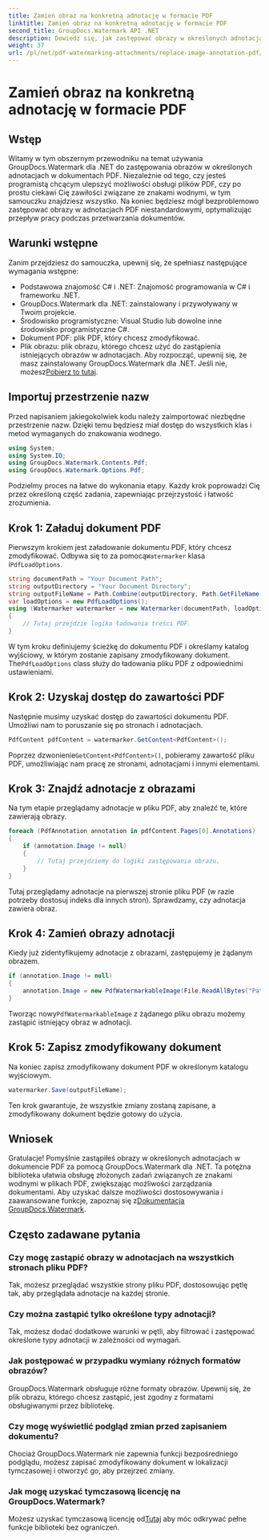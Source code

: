 ```yaml
---
title: Zamień obraz na konkretną adnotację w formacie PDF
linktitle: Zamień obraz na konkretną adnotację w formacie PDF
second_title: GroupDocs.Watermark API .NET
description: Dowiedz się, jak zastępować obrazy w określonych adnotacjach PDF przy użyciu programu GroupDocs.Watermark dla platformy .NET. Ten szczegółowy przewodnik obejmuje wszystko, od ładowania dokumentów po zapisywanie zmian.
weight: 37
url: /pl/net/pdf-watermarking-attachments/replace-image-annotation-pdf/
---
```


# Zamień obraz na konkretną adnotację w formacie PDF

## Wstęp
Witamy w tym obszernym przewodniku na temat używania GroupDocs.Watermark dla .NET do zastępowania obrazów w określonych adnotacjach w dokumentach PDF. Niezależnie od tego, czy jesteś programistą chcącym ulepszyć możliwości obsługi plików PDF, czy po prostu ciekawi Cię zawiłości związane ze znakami wodnymi, w tym samouczku znajdziesz wszystko. Na koniec będziesz mógł bezproblemowo zastępować obrazy w adnotacjach PDF niestandardowymi, optymalizując przepływ pracy podczas przetwarzania dokumentów.
## Warunki wstępne
Zanim przejdziesz do samouczka, upewnij się, że spełniasz następujące wymagania wstępne:
- Podstawowa znajomość C# i .NET: Znajomość programowania w C# i frameworku .NET.
- GroupDocs.Watermark dla .NET: zainstalowany i przywoływany w Twoim projekcie.
- Środowisko programistyczne: Visual Studio lub dowolne inne środowisko programistyczne C#.
- Dokument PDF: plik PDF, który chcesz zmodyfikować.
- Plik obrazu: plik obrazu, którego chcesz użyć do zastąpienia istniejących obrazów w adnotacjach.
 Aby rozpocząć, upewnij się, że masz zainstalowany GroupDocs.Watermark dla .NET. Jeśli nie, możesz[Pobierz to tutaj](https://releases.groupdocs.com/Watermark/net/).
## Importuj przestrzenie nazw
Przed napisaniem jakiegokolwiek kodu należy zaimportować niezbędne przestrzenie nazw. Dzięki temu będziesz miał dostęp do wszystkich klas i metod wymaganych do znakowania wodnego.
```csharp
using System;
using System.IO;
using GroupDocs.Watermark.Contents.Pdf;
using GroupDocs.Watermark.Options.Pdf;
```
Podzielmy proces na łatwe do wykonania etapy. Każdy krok poprowadzi Cię przez określoną część zadania, zapewniając przejrzystość i łatwość zrozumienia.
## Krok 1: Załaduj dokument PDF
 Pierwszym krokiem jest załadowanie dokumentu PDF, który chcesz zmodyfikować. Odbywa się to za pomocą`Watermarker` klasa i`PdfLoadOptions`.

```csharp
string documentPath = "Your Document Path";
string outputDirectory = "Your Document Directory";
string outputFileName = Path.Combine(outputDirectory, Path.GetFileName(documentPath));
var loadOptions = new PdfLoadOptions();
using (Watermarker watermarker = new Watermarker(documentPath, loadOptions))
{
    // Tutaj przejdzie logika ładowania treści PDF.
}
```
 W tym kroku definiujemy ścieżkę do dokumentu PDF i określamy katalog wyjściowy, w którym zostanie zapisany zmodyfikowany dokument. The`PdfLoadOptions` class służy do ładowania pliku PDF z odpowiednimi ustawieniami.
## Krok 2: Uzyskaj dostęp do zawartości PDF
Następnie musimy uzyskać dostęp do zawartości dokumentu PDF. Umożliwi nam to poruszanie się po stronach i adnotacjach.

```csharp
PdfContent pdfContent = watermarker.GetContent<PdfContent>();
```
 Poprzez dzwonienie`GetContent<PdfContent>()`, pobieramy zawartość pliku PDF, umożliwiając nam pracę ze stronami, adnotacjami i innymi elementami.
## Krok 3: Znajdź adnotacje z obrazami
Na tym etapie przeglądamy adnotacje w pliku PDF, aby znaleźć te, które zawierają obrazy.

```csharp
foreach (PdfAnnotation annotation in pdfContent.Pages[0].Annotations)
{
    if (annotation.Image != null)
    {
        // Tutaj przejdziemy do logiki zastępowania obrazu.
    }
}
```
Tutaj przeglądamy adnotacje na pierwszej stronie pliku PDF (w razie potrzeby dostosuj indeks dla innych stron). Sprawdzamy, czy adnotacja zawiera obraz.
## Krok 4: Zamień obrazy adnotacji
Kiedy już zidentyfikujemy adnotacje z obrazami, zastępujemy je żądanym obrazem.

```csharp
if (annotation.Image != null)
{
    annotation.Image = new PdfWatermarkableImage(File.ReadAllBytes("Path to Your Image File"));
}
```
 Tworząc nowy`PdfWatermarkableImage` z żądanego pliku obrazu możemy zastąpić istniejący obraz w adnotacji.
## Krok 5: Zapisz zmodyfikowany dokument
Na koniec zapisz zmodyfikowany dokument PDF w określonym katalogu wyjściowym.

```csharp
watermarker.Save(outputFileName);
```
Ten krok gwarantuje, że wszystkie zmiany zostaną zapisane, a zmodyfikowany dokument będzie gotowy do użycia.
## Wniosek
Gratulacje! Pomyślnie zastąpiłeś obrazy w określonych adnotacjach w dokumencie PDF za pomocą GroupDocs.Watermark dla .NET. Ta potężna biblioteka ułatwia obsługę złożonych zadań związanych ze znakami wodnymi w plikach PDF, zwiększając możliwości zarządzania dokumentami. Aby uzyskać dalsze możliwości dostosowywania i zaawansowane funkcje, zapoznaj się z[Dokumentacja GroupDocs.Watermark](https://tutorials.groupdocs.com/Watermark/net/).
## Często zadawane pytania
### Czy mogę zastąpić obrazy w adnotacjach na wszystkich stronach pliku PDF?
Tak, możesz przeglądać wszystkie strony pliku PDF, dostosowując pętlę tak, aby przeglądała adnotacje na każdej stronie.
### Czy można zastąpić tylko określone typy adnotacji?
Tak, możesz dodać dodatkowe warunki w pętli, aby filtrować i zastępować określone typy adnotacji w zależności od wymagań.
### Jak postępować w przypadku wymiany różnych formatów obrazów?
GroupDocs.Watermark obsługuje różne formaty obrazów. Upewnij się, że plik obrazu, którego chcesz zastąpić, jest zgodny z formatami obsługiwanymi przez bibliotekę.
### Czy mogę wyświetlić podgląd zmian przed zapisaniem dokumentu?
Chociaż GroupDocs.Watermark nie zapewnia funkcji bezpośredniego podglądu, możesz zapisać zmodyfikowany dokument w lokalizacji tymczasowej i otworzyć go, aby przejrzeć zmiany.
### Jak mogę uzyskać tymczasową licencję na GroupDocs.Watermark?
 Możesz uzyskać tymczasową licencję od[Tutaj](https://purchase.groupdocs.com/temporary-license/) aby móc odkrywać pełne funkcje biblioteki bez ograniczeń.